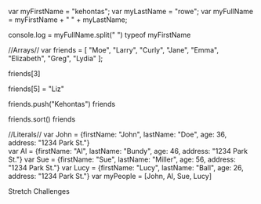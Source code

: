 var myFirstName = "kehontas";
var myLastName = "rowe";
var myFullName = myFirstName + " " + myLastName;


console.log = myFullName.split(" ")
typeof myFirstName

//Arrays//
var friends = [
  "Moe",
  "Larry",
  "Curly",
  "Jane",
  "Emma",
  "Elizabeth",
  "Greg",
  "Lydia"
];

friends[3]

friends[5] = "Liz"

friends.push("Kehontas")
friends

friends.sort()
friends


//Literals//
var John = {firstName: "John", lastName: "Doe",  age: 36, address: "1234 Park St."}  
var Al = {firstName: "Al", lastName: "Bundy",  age: 46, address: "1234 Park St."}
var Sue = {firstName: "Sue", lastName: "Miller",  age: 56, address: "1234 Park St."}
var Lucy = {firstName: "Lucy", lastName: "Ball",  age: 26, address: "1234 Park St."}
var myPeople = [John, Al, Sue, Lucy]

Stretch Challenges
